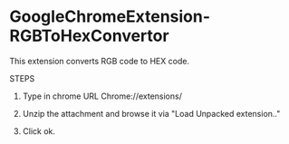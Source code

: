 GoogleChromeExtension-RGBToHexConvertor
=======================================

This extension converts RGB code to HEX code.

STEPS

1. Type in chrome URL 
 Chrome://extensions/

2. Unzip the attachment and browse it via "Load Unpacked extension.."
3. Click ok.

 


